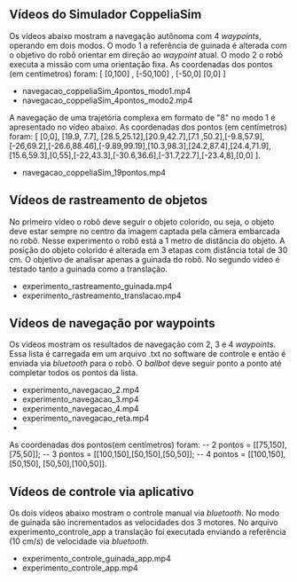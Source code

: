 
## Vídeos do Simulador CoppeliaSim

Os vídeos abaixo mostram a navegação autônoma com 4 *waypoints*, operando em dois modos. O modo 1 a referência de guinada é alterada com o objetivo do robô orientar em direção ao *waypoint* atual. O modo 2 o robô executa a missão com uma orientação fixa. 
As coordenadas dos pontos (em centímetros) foram: [ [0,100] , [-50,100] , [-50,0] [0,0] ]

- navegacao_coppeliaSim_4pontos_modo1.mp4
- navegacao_coppeliaSim_4pontos_modo2.mp4

A navegação de uma trajetória complexa em formato de "8" no modo 1 é apresentado no vídeo abaixo. As coordenadas dos pontos (em centímetros) foram: [ [0,0], [19.9, 7.7], [28.5,25.12],[20.9,42.7],[7.1 ,50.2],[-9.8,57.9],[-26,69.2],[-26.6,88.46],[-9.89,99.19],[10.3,98.3],[24.2,87.4],[24.4,71.9],[15.6,59.3],[0,55],[-22,43.3],[-30.6,36.6],[-31.7,22.7],[-23.4,8],[0,0] ].

- navegacao_coppeliaSim_19pontos.mp4


## Vídeos de rastreamento de objetos

No primeiro vídeo o robô deve seguir o objeto colorido, ou seja, o objeto deve estar sempre no centro da imagem captada pela câmera embarcada no robô. Nesse experimento o robô está a 1 metro de distância do objeto. A posição do objeto colorido é alterada em 3 etapas com distância total de 30 cm. O objetivo de analisar apenas a guinada do robô. No segundo vídeo é testado tanto a guinada como a translação.

- experimento_rastreamento_guinada.mp4
- experimento_rastreamento_translacao.mp4

## Vídeos de navegação por waypoints

Os vídeos mostram os resultados de navegação com 2, 3 e 4 *waypoints*. Essa lista é carregada em um arquivo .txt no software de controle e então é enviada via *bluetooth* para o robô. O *ballbot* deve seguir ponto a ponto até completar todos os pontos da lista. 

- experimento_navegacao_2.mp4
- experimento_navegacao_3.mp4
- experimento_navegacao_4.mp4
- experimento_navegacao_reta.mp4
- 
As coordenadas dos pontos(em centímetros) foram: 
-- 2 pontos = [[75,150],[75,50]]; 
-- 3 pontos = [[100,150],[50,150],[50,50]]; 
-- 4 pontos = [[100,150], [50,150], [50,50],[100,50]].



## Vídeos de controle via aplicativo

Os dois vídeos abaixo mostram o controle manual via *bluetooth*. No modo de guinada são incrementados as velocidades dos 3 motores. No arquivo experimento_controle_app a translação foi executada enviando a referência (10 cm/s) de velocidade via *bluetooth*.

- experimento_controle_guinada_app.mp4 
- experimento_controle_app.mp4
